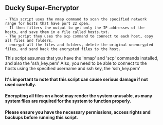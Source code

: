 ## Ducky Super-Encryptor
    - This script uses the nmap command to scan the specified network range for hosts that have port 22 open. 
    - It then filters the output to get only the IP addresses of the hosts, and save them in a file called hosts.txt. 
    - The script then uses the scp command to connect to each host, copy all files and folders, 
    - encrypt all the files and folders, delete the original unencrypted files, and send back the encrypted files to the host.

This script assumes that you have the 'nmap' and 'scp' commands installed, and also the 'ssh_key.pem' 
Also, you need to be able to connect to the hosts using the specified username and ssh key, the 'ssh_key.pem'

#### It's important to note that this script can cause serious damage if not used carefully. 
#### Encrypting all files on a host may render the system unusable, as many system files are required for the system to function properly. 
#### Please ensure you have the necessary permissions, access rights and backups before running this script.
